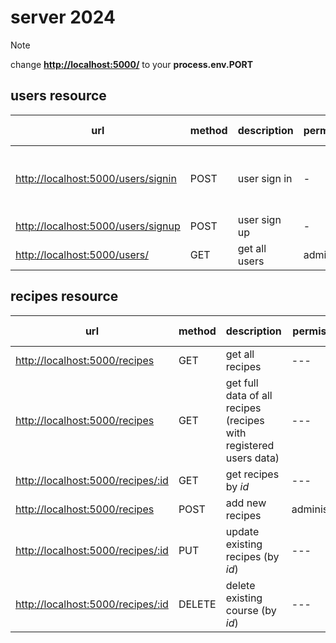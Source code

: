 # server 2024

> [!NOTE]
> change **<http://localhost:5000/>** to your **process.env.PORT**

## users resource

| url | method | description | permissions | parameters | optional parameters | body | headers | returns | status codes |
| --- | --- | --- | --- | --- | --- | --- | --- | --- | --- |
| [http://localhost:5000/users/signin](http://localhost:5000/users/signin) | POST | user sign in | - |  - | - |email, password | - | the user | 200 - succeed, 401 - auth failed |||||||
| [http://localhost:5000/users/signup](http://localhost:5000/users/signup) | POST | user sign up | - |||||||
| [http://localhost:5000/users/](http://localhost:5000/users/:id)| GET | get all users  | admin |||||||

## recipes resource

| url | method | description | permissions | parameters | optional parameters | body | headers | returns | status codes |
| --- | --- | --- | --- | --- | --- | --- | --- | --- | --- |
| [http://localhost:5000/recipes](http://localhost:5000/recipes) | GET | get all recipes | --- |||||||
| [http://localhost:5000/recipes](http://localhost:5000/recipes/with-users) | GET | get full data of all recipes (recipes with registered users data) | --- |||||||
| [http://localhost:5000/recipes/:id](http://localhost:5000/recipes/:id) | GET | get recipes by *id* | --- |||||||
| [http://localhost:5000/recipes](http://localhost:5000/recipes) | POST | add new recipes | administrator |||||||
| [http://localhost:5000/recipes/:id](http://localhost:5000/recipes/:id) | PUT | update existing recipes (by *id*) | --- |||||||
| [http://localhost:5000/recipes/:id](http://localhost:5000/recipes/:id) | DELETE | delete existing course (by *id*) | --- |||||||
